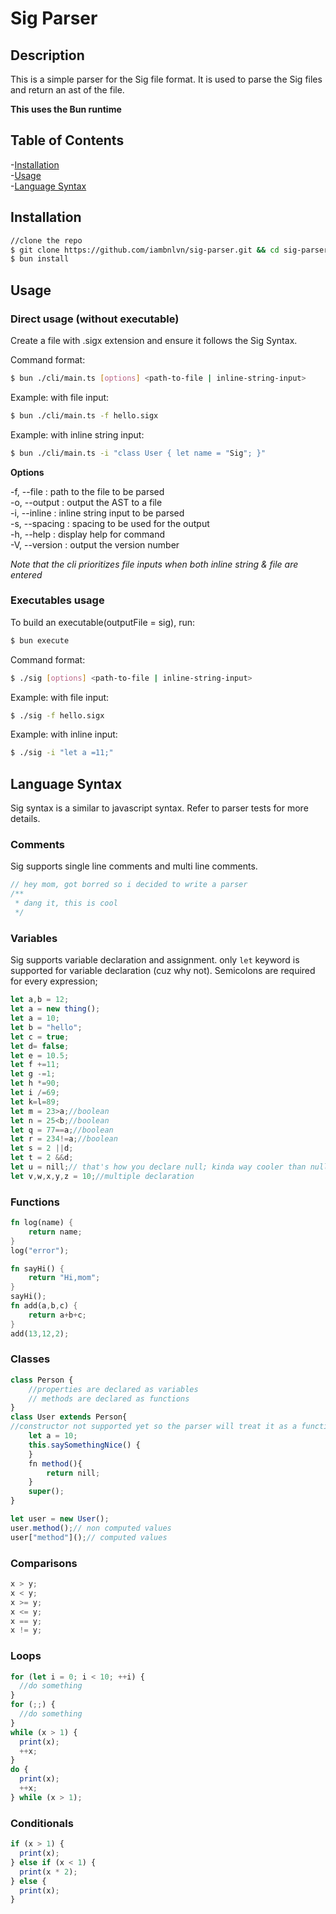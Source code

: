 # Sig Parser

## Description

This is a simple parser for the Sig file format. It is used to parse the Sig files and return an ast of the file.

**This uses the Bun runtime**

## Table of Contents

-[Installation](#installation) <br> -[Usage](#usage) <br> -[Language Syntax](#language-syntax) <br>

## Installation

```bash
//clone the repo
$ git clone https://github.com/iambnlvn/sig-parser.git && cd sig-parser
$ bun install
```

## Usage

### Direct usage (without executable)

Create a file with .sigx extension and ensure it follows the Sig Syntax.

Command format:

```bash
$ bun ./cli/main.ts [options] <path-to-file | inline-string-input>
```

Example: with file input:

```bash
$ bun ./cli/main.ts -f hello.sigx
```

Example: with inline string input:

```bash
$ bun ./cli/main.ts -i "class User { let name = "Sig"; }"
```

**Options**

-f, --file : path to the file to be parsed <br>
-o, --output : output the AST to a file <br>
-i, --inline : inline string input to be parsed <br>
-s, --spacing : spacing to be used for the output <br>
-h, --help : display help for command <br>
-V, --version : output the version number <br>

_Note that the cli prioritizes file inputs when both inline string & file are entered_

### Executables usage

To build an executable(outputFile = sig), run:

```bash
$ bun execute
```

Command format:

```bash
$ ./sig [options] <path-to-file | inline-string-input>
```

Example: with file input:

```bash
$ ./sig -f hello.sigx
```

Example: with inline input:

```bash
$ ./sig -i "let a =11;"
```

## Language Syntax

Sig syntax is a similar to javascript syntax.
Refer to parser tests for more details.

### Comments

Sig supports single line comments and multi line comments.

```javascript
// hey mom, got borred so i decided to write a parser
/**
 * dang it, this is cool
 */
```

### Variables

Sig supports variable declaration and assignment.
only `let` keyword is supported for variable declaration (cuz why not).
Semicolons are required for every expression;

```javascript
let a,b = 12;
let a = new thing();
let a = 10;
let b = "hello";
let c = true;
let d= false;
let e = 10.5;
let f +=11;
let g -=1;
let h *=90;
let i /=69;
let k=l=89;
let m = 23>a;//boolean
let n = 25<b;//boolean
let q = 77==a;//boolean
let r = 234!=a;//boolean
let s = 2 ||d;
let t = 2 &&d;
let u = nill;// that's how you declare null; kinda way cooler than null
let v,w,x,y,z = 10;//multiple declaration
```

### Functions

```rust
fn log(name) {
    return name;
}
log("error");

fn sayHi() {
    return "Hi,mom";
}
sayHi();
fn add(a,b,c) {
    return a+b+c;
}
add(13,12,2);

```

### Classes

```javascript
class Person {
    //properties are declared as variables
    // methods are declared as functions
}
class User extends Person{
//constructor not supported yet so the parser will treat it as a function
    let a = 10;
    this.saySomethingNice() {
    }
    fn method(){
        return nill;
    }
    super();
}

let user = new User();
user.method();// non computed values
user["method"]();// computed values
```

### Comparisons

```javascript
x > y;
x < y;
x >= y;
x <= y;
x == y;
x != y;
```

### Loops

```javascript
for (let i = 0; i < 10; ++i) {
  //do something
}
for (;;) {
  //do something
}
while (x > 1) {
  print(x);
  ++x;
}
do {
  print(x);
  ++x;
} while (x > 1);
```

### Conditionals

```javascript
if (x > 1) {
  print(x);
} else if (x < 1) {
  print(x * 2);
} else {
  print(x);
}
```
